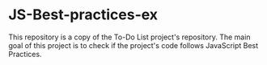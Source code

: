 # JS-Best-practices-ex
This repository is a copy of the To-Do List project's repository. The main goal of this project is to check if the project's code follows JavaScript Best Practices.
